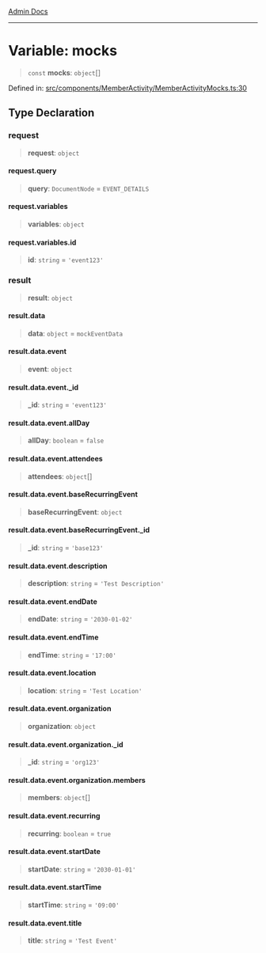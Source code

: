 [Admin Docs](/)

***

# Variable: mocks

> `const` **mocks**: `object`[]

Defined in: [src/components/MemberActivity/MemberActivityMocks.ts:30](https://github.com/PalisadoesFoundation/talawa-admin/blob/main/src/components/MemberActivity/MemberActivityMocks.ts#L30)

## Type Declaration

### request

> **request**: `object`

#### request.query

> **query**: `DocumentNode` = `EVENT_DETAILS`

#### request.variables

> **variables**: `object`

#### request.variables.id

> **id**: `string` = `'event123'`

### result

> **result**: `object`

#### result.data

> **data**: `object` = `mockEventData`

#### result.data.event

> **event**: `object`

#### result.data.event.\_id

> **\_id**: `string` = `'event123'`

#### result.data.event.allDay

> **allDay**: `boolean` = `false`

#### result.data.event.attendees

> **attendees**: `object`[]

#### result.data.event.baseRecurringEvent

> **baseRecurringEvent**: `object`

#### result.data.event.baseRecurringEvent.\_id

> **\_id**: `string` = `'base123'`

#### result.data.event.description

> **description**: `string` = `'Test Description'`

#### result.data.event.endDate

> **endDate**: `string` = `'2030-01-02'`

#### result.data.event.endTime

> **endTime**: `string` = `'17:00'`

#### result.data.event.location

> **location**: `string` = `'Test Location'`

#### result.data.event.organization

> **organization**: `object`

#### result.data.event.organization.\_id

> **\_id**: `string` = `'org123'`

#### result.data.event.organization.members

> **members**: `object`[]

#### result.data.event.recurring

> **recurring**: `boolean` = `true`

#### result.data.event.startDate

> **startDate**: `string` = `'2030-01-01'`

#### result.data.event.startTime

> **startTime**: `string` = `'09:00'`

#### result.data.event.title

> **title**: `string` = `'Test Event'`
